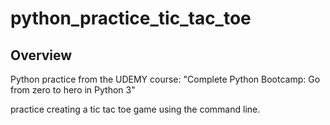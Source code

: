 # python_practice_tic_tac_toe

## Overview

Python practice from the UDEMY course: "Complete Python Bootcamp: Go from zero to hero in Python 3"

practice creating a tic tac toe game using the command line.